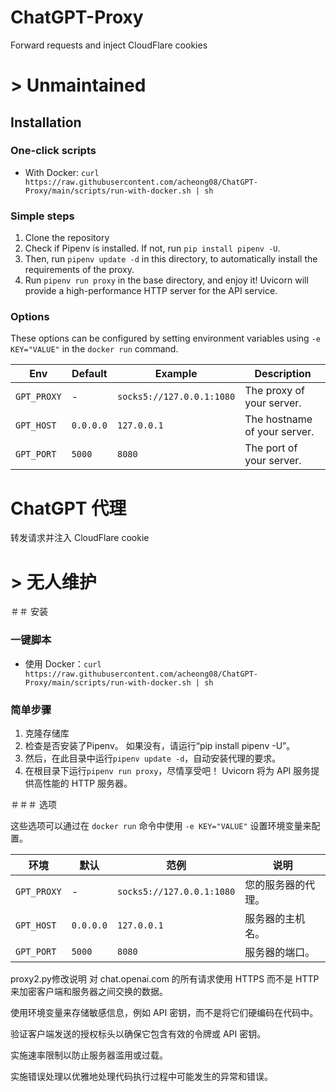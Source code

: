 # ChatGPT-Proxy
Forward requests and inject CloudFlare cookies

# > Unmaintained 

## Installation

### One-click scripts 

- With Docker: `curl https://raw.githubusercontent.com/acheong08/ChatGPT-Proxy/main/scripts/run-with-docker.sh | sh`


### Simple steps

1. Clone the repository
2. Check if Pipenv is installed. If not, run `pip install pipenv -U`.
3. Then, run `pipenv update -d` in this directory, to automatically install the requirements of the proxy.
4. Run `pipenv run proxy` in the base directory, and enjoy it! Uvicorn will provide a high-performance HTTP server for the API service.


### Options

These options can be configured by setting environment variables using `-e KEY="VALUE"` in the `docker run` command.

| Env | Default | Example | Description |
| - | - | - | - |
| `GPT_PROXY` | - | `socks5://127.0.0.1:1080` | The proxy of your server. |
| `GPT_HOST` | `0.0.0.0` | `127.0.0.1` | The hostname of your server. |
| `GPT_PORT` | `5000` | `8080` | The port of your server. |


# ChatGPT 代理
转发请求并注入 CloudFlare cookie

# > 无人维护

＃＃ 安装

### 一键脚本

- 使用 Docker：`curl https://raw.githubusercontent.com/acheong08/ChatGPT-Proxy/main/scripts/run-with-docker.sh | sh`


### 简单步骤

1. 克隆存储库
2. 检查是否安装了Pipenv。 如果没有，请运行“pip install pipenv -U”。
3. 然后，在此目录中运行`pipenv update -d`，自动安装代理的要求。
4. 在根目录下运行`pipenv run proxy`，尽情享受吧！ Uvicorn 将为 API 服务提供高性能的 HTTP 服务器。


＃＃＃ 选项

这些选项可以通过在 `docker run` 命令中使用 `-e KEY="VALUE"` 设置环境变量来配置。

| 环境 | 默认 | 范例 | 说明 |
| - | - | - | - |
| `GPT_PROXY` | - | `socks5://127.0.0.1:1080` | 您的服务器的代理。 |
| `GPT_HOST` | `0.0.0.0` | `127.0.0.1` | 服务器的主机名。 |
| `GPT_PORT` | `5000` | `8080` | 服务器的端口。 |

proxy2.py修改说明
对 chat.openai.com 的所有请求使用 HTTPS 而不是 HTTP 来加密客户端和服务器之间交换的数据。

使用环境变量来存储敏感信息，例如 API 密钥，而不是将它们硬编码在代码中。

验证客户端发送的授权标头以确保它包含有效的令牌或 API 密钥。

实施速率限制以防止服务器滥用或过载。

实施错误处理以优雅地处理代码执行过程中可能发生的异常和错误。
